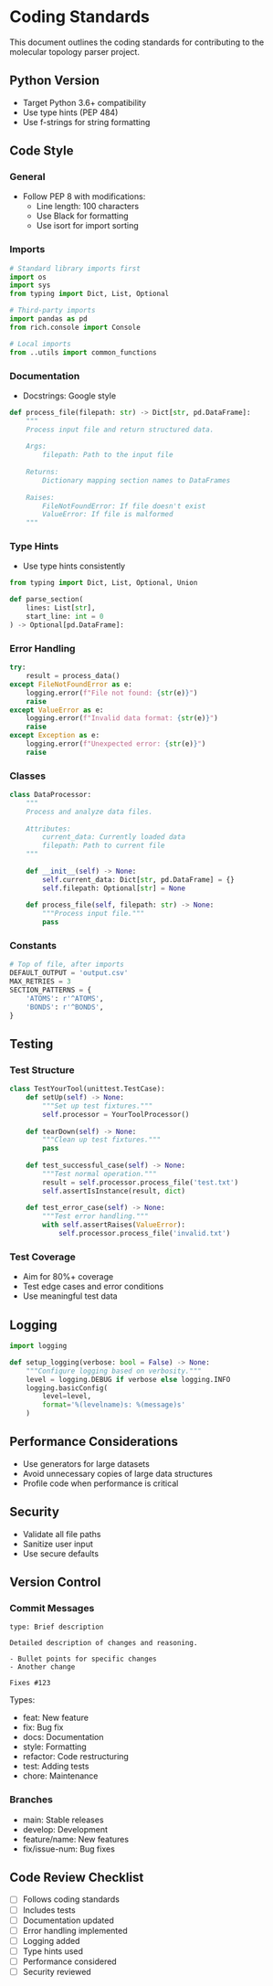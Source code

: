 # Coding Standards

This document outlines the coding standards for contributing to the molecular topology parser project.

## Python Version

- Target Python 3.6+ compatibility
- Use type hints (PEP 484)
- Use f-strings for string formatting

## Code Style

### General

- Follow PEP 8 with modifications:
  - Line length: 100 characters
  - Use Black for formatting
  - Use isort for import sorting

### Imports

```python
# Standard library imports first
import os
import sys
from typing import Dict, List, Optional

# Third-party imports
import pandas as pd
from rich.console import Console

# Local imports
from ..utils import common_functions
```

### Documentation

- Docstrings: Google style
```python
def process_file(filepath: str) -> Dict[str, pd.DataFrame]:
    """
    Process input file and return structured data.
    
    Args:
        filepath: Path to the input file
        
    Returns:
        Dictionary mapping section names to DataFrames
        
    Raises:
        FileNotFoundError: If file doesn't exist
        ValueError: If file is malformed
    """
```

### Type Hints

- Use type hints consistently
```python
from typing import Dict, List, Optional, Union

def parse_section(
    lines: List[str],
    start_line: int = 0
) -> Optional[pd.DataFrame]:
```

### Error Handling

```python
try:
    result = process_data()
except FileNotFoundError as e:
    logging.error(f"File not found: {str(e)}")
    raise
except ValueError as e:
    logging.error(f"Invalid data format: {str(e)}")
    raise
except Exception as e:
    logging.error(f"Unexpected error: {str(e)}")
    raise
```

### Classes

```python
class DataProcessor:
    """
    Process and analyze data files.
    
    Attributes:
        current_data: Currently loaded data
        filepath: Path to current file
    """
    
    def __init__(self) -> None:
        self.current_data: Dict[str, pd.DataFrame] = {}
        self.filepath: Optional[str] = None
        
    def process_file(self, filepath: str) -> None:
        """Process input file."""
        pass
```

### Constants

```python
# Top of file, after imports
DEFAULT_OUTPUT = 'output.csv'
MAX_RETRIES = 3
SECTION_PATTERNS = {
    'ATOMS': r'^ATOMS',
    'BONDS': r'^BONDS',
}
```

## Testing

### Test Structure

```python
class TestYourTool(unittest.TestCase):
    def setUp(self) -> None:
        """Set up test fixtures."""
        self.processor = YourToolProcessor()
        
    def tearDown(self) -> None:
        """Clean up test fixtures."""
        pass
        
    def test_successful_case(self) -> None:
        """Test normal operation."""
        result = self.processor.process_file('test.txt')
        self.assertIsInstance(result, dict)
        
    def test_error_case(self) -> None:
        """Test error handling."""
        with self.assertRaises(ValueError):
            self.processor.process_file('invalid.txt')
```

### Test Coverage

- Aim for 80%+ coverage
- Test edge cases and error conditions
- Use meaningful test data

## Logging

```python
import logging

def setup_logging(verbose: bool = False) -> None:
    """Configure logging based on verbosity."""
    level = logging.DEBUG if verbose else logging.INFO
    logging.basicConfig(
        level=level,
        format='%(levelname)s: %(message)s'
    )
```

## Performance Considerations

- Use generators for large datasets
- Avoid unnecessary copies of large data structures
- Profile code when performance is critical

## Security

- Validate all file paths
- Sanitize user input
- Use secure defaults

## Version Control

### Commit Messages

```
type: Brief description

Detailed description of changes and reasoning.

- Bullet points for specific changes
- Another change

Fixes #123
```

Types:
- feat: New feature
- fix: Bug fix
- docs: Documentation
- style: Formatting
- refactor: Code restructuring
- test: Adding tests
- chore: Maintenance

### Branches

- main: Stable releases
- develop: Development
- feature/name: New features
- fix/issue-num: Bug fixes

## Code Review Checklist

- [ ] Follows coding standards
- [ ] Includes tests
- [ ] Documentation updated
- [ ] Error handling implemented
- [ ] Logging added
- [ ] Type hints used
- [ ] Performance considered
- [ ] Security reviewed
